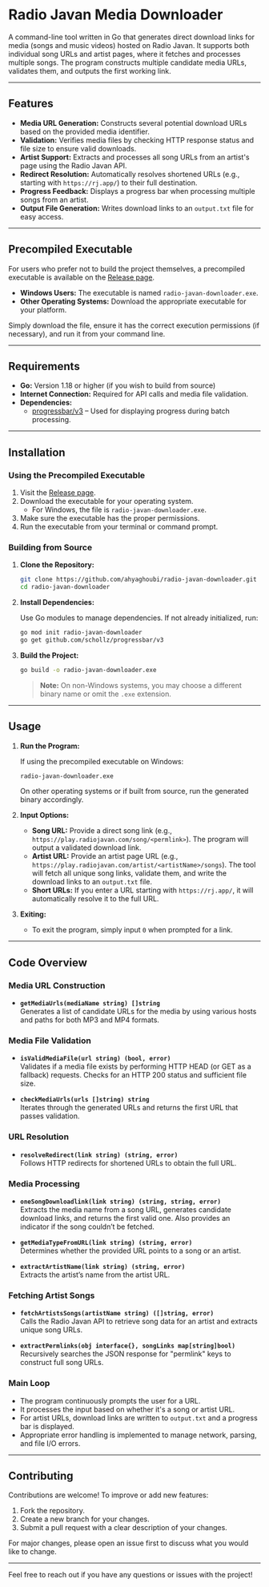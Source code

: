 # Radio Javan Media Downloader

A command-line tool written in Go that generates direct download links for media (songs and music videos) hosted on Radio Javan. It supports both individual song URLs and artist pages, where it fetches and processes multiple songs. The program constructs multiple candidate media URLs, validates them, and outputs the first working link.

---

## Features

- **Media URL Generation:** Constructs several potential download URLs based on the provided media identifier.
- **Validation:** Verifies media files by checking HTTP response status and file size to ensure valid downloads.
- **Artist Support:** Extracts and processes all song URLs from an artist's page using the Radio Javan API.
- **Redirect Resolution:** Automatically resolves shortened URLs (e.g., starting with `https://rj.app/`) to their full destination.
- **Progress Feedback:** Displays a progress bar when processing multiple songs from an artist.
- **Output File Generation:** Writes download links to an `output.txt` file for easy access.

---

## Precompiled Executable

For users who prefer not to build the project themselves, a precompiled executable is available on the [Release page](https://github.com/ahyaghoubi/radio-javan-downloader/releases).  

- **Windows Users:** The executable is named `radio-javan-downloader.exe`.
- **Other Operating Systems:** Download the appropriate executable for your platform.

Simply download the file, ensure it has the correct execution permissions (if necessary), and run it from your command line.

---

## Requirements

- **Go:** Version 1.18 or higher (if you wish to build from source)
- **Internet Connection:** Required for API calls and media file validation.
- **Dependencies:**
  - [progressbar/v3](https://github.com/schollz/progressbar) – Used for displaying progress during batch processing.

---

## Installation

### Using the Precompiled Executable

1. Visit the [Release page](https://github.com/ahyaghoubi/radio-javan-downloader/releases).
2. Download the executable for your operating system.
   - For Windows, the file is `radio-javan-downloader.exe`.
3. Make sure the executable has the proper permissions.
4. Run the executable from your terminal or command prompt.

### Building from Source

1. **Clone the Repository:**

   ```bash
   git clone https://github.com/ahyaghoubi/radio-javan-downloader.git
   cd radio-javan-downloader
   ```

2. **Install Dependencies:**

   Use Go modules to manage dependencies. If not already initialized, run:

   ```bash
   go mod init radio-javan-downloader
   go get github.com/schollz/progressbar/v3
   ```

3. **Build the Project:**

   ```bash
   go build -o radio-javan-downloader.exe
   ```

   > **Note:** On non-Windows systems, you may choose a different binary name or omit the `.exe` extension.

---

## Usage

1. **Run the Program:**

   If using the precompiled executable on Windows:

   ```bash
   radio-javan-downloader.exe
   ```

   On other operating systems or if built from source, run the generated binary accordingly.

2. **Input Options:**
   - **Song URL:** Provide a direct song link (e.g., `https://play.radiojavan.com/song/<permlink>`). The program will output a validated download link.
   - **Artist URL:** Provide an artist page URL (e.g., `https://play.radiojavan.com/artist/<artistName>/songs`). The tool will fetch all unique song links, validate them, and write the download links to an `output.txt` file.
   - **Short URLs:** If you enter a URL starting with `https://rj.app/`, it will automatically resolve it to the full URL.

3. **Exiting:**
   - To exit the program, simply input `0` when prompted for a link.

---

## Code Overview

### Media URL Construction

- **`getMediaUrls(mediaName string) []string`**  
  Generates a list of candidate URLs for the media by using various hosts and paths for both MP3 and MP4 formats.

### Media File Validation

- **`isValidMediaFile(url string) (bool, error)`**  
  Validates if a media file exists by performing HTTP HEAD (or GET as a fallback) requests. Checks for an HTTP 200 status and sufficient file size.

- **`checkMediaUrls(urls []string) string`**  
  Iterates through the generated URLs and returns the first URL that passes validation.

### URL Resolution

- **`resolveRedirect(link string) (string, error)`**  
  Follows HTTP redirects for shortened URLs to obtain the full URL.

### Media Processing

- **`oneSongDownloadlink(link string) (string, string, error)`**  
  Extracts the media name from a song URL, generates candidate download links, and returns the first valid one. Also provides an indicator if the song couldn’t be fetched.

- **`getMediaTypeFromURL(link string) (string, error)`**  
  Determines whether the provided URL points to a song or an artist.

- **`extractArtistName(link string) (string, error)`**  
  Extracts the artist’s name from the artist URL.

### Fetching Artist Songs

- **`fetchArtistsSongs(artistName string) ([]string, error)`**  
  Calls the Radio Javan API to retrieve song data for an artist and extracts unique song URLs.

- **`extractPermlinks(obj interface{}, songLinks map[string]bool)`**  
  Recursively searches the JSON response for "permlink" keys to construct full song URLs.

### Main Loop

- The program continuously prompts the user for a URL.
- It processes the input based on whether it's a song or artist URL.
- For artist URLs, download links are written to `output.txt` and a progress bar is displayed.
- Appropriate error handling is implemented to manage network, parsing, and file I/O errors.

---

## Contributing

Contributions are welcome! To improve or add new features:

1. Fork the repository.
2. Create a new branch for your changes.
3. Submit a pull request with a clear description of your changes.

For major changes, please open an issue first to discuss what you would like to change.

---

Feel free to reach out if you have any questions or issues with the project!
